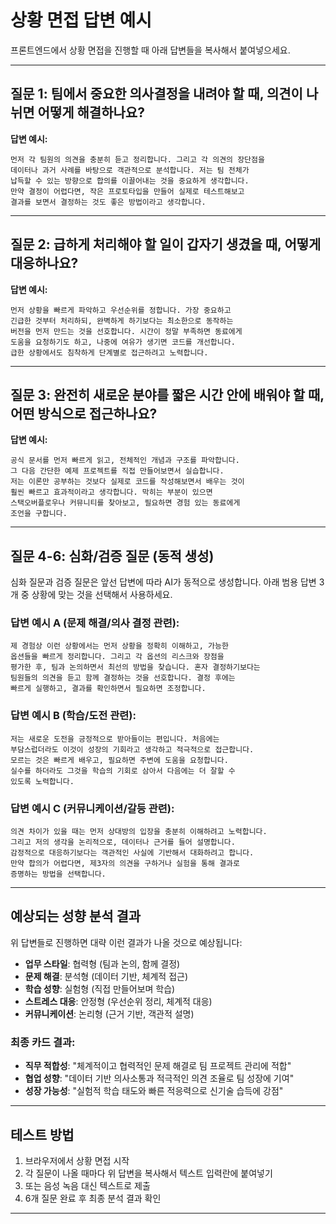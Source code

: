 # 상황 면접 답변 예시

프론트엔드에서 상황 면접을 진행할 때 아래 답변들을 복사해서 붙여넣으세요.

---

## 질문 1: 팀에서 중요한 의사결정을 내려야 할 때, 의견이 나뉘면 어떻게 해결하나요?

**답변 예시:**
```
먼저 각 팀원의 의견을 충분히 듣고 정리합니다. 그리고 각 의견의 장단점을
데이터나 과거 사례를 바탕으로 객관적으로 분석합니다. 저는 팀 전체가
납득할 수 있는 방향으로 합의를 이끌어내는 것을 중요하게 생각합니다.
만약 결정이 어렵다면, 작은 프로토타입을 만들어 실제로 테스트해보고
결과를 보면서 결정하는 것도 좋은 방법이라고 생각합니다.
```

---

## 질문 2: 급하게 처리해야 할 일이 갑자기 생겼을 때, 어떻게 대응하나요?

**답변 예시:**
```
먼저 상황을 빠르게 파악하고 우선순위를 정합니다. 가장 중요하고
긴급한 것부터 처리하되, 완벽하게 하기보다는 최소한으로 동작하는
버전을 먼저 만드는 것을 선호합니다. 시간이 정말 부족하면 동료에게
도움을 요청하기도 하고, 나중에 여유가 생기면 코드를 개선합니다.
급한 상황에서도 침착하게 단계별로 접근하려고 노력합니다.
```

---

## 질문 3: 완전히 새로운 분야를 짧은 시간 안에 배워야 할 때, 어떤 방식으로 접근하나요?

**답변 예시:**
```
공식 문서를 먼저 빠르게 읽고, 전체적인 개념과 구조를 파악합니다.
그 다음 간단한 예제 프로젝트를 직접 만들어보면서 실습합니다.
저는 이론만 공부하는 것보다 실제로 코드를 작성해보면서 배우는 것이
훨씬 빠르고 효과적이라고 생각합니다. 막히는 부분이 있으면
스택오버플로우나 커뮤니티를 찾아보고, 필요하면 경험 있는 동료에게
조언을 구합니다.
```

---

## 질문 4-6: 심화/검증 질문 (동적 생성)

심화 질문과 검증 질문은 앞선 답변에 따라 AI가 동적으로 생성합니다.
아래 범용 답변 3개 중 상황에 맞는 것을 선택해서 사용하세요.

### 답변 예시 A (문제 해결/의사 결정 관련):
```
제 경험상 이런 상황에서는 먼저 상황을 정확히 이해하고, 가능한
옵션들을 빠르게 정리합니다. 그리고 각 옵션의 리스크와 장점을
평가한 후, 팀과 논의하면서 최선의 방법을 찾습니다. 혼자 결정하기보다는
팀원들의 의견을 듣고 함께 결정하는 것을 선호합니다. 결정 후에는
빠르게 실행하고, 결과를 확인하면서 필요하면 조정합니다.
```

### 답변 예시 B (학습/도전 관련):
```
저는 새로운 도전을 긍정적으로 받아들이는 편입니다. 처음에는
부담스럽더라도 이것이 성장의 기회라고 생각하고 적극적으로 접근합니다.
모르는 것은 빠르게 배우고, 필요하면 주변에 도움을 요청합니다.
실수를 하더라도 그것을 학습의 기회로 삼아서 다음에는 더 잘할 수
있도록 노력합니다.
```

### 답변 예시 C (커뮤니케이션/갈등 관련):
```
의견 차이가 있을 때는 먼저 상대방의 입장을 충분히 이해하려고 노력합니다.
그리고 저의 생각을 논리적으로, 데이터나 근거를 들어 설명합니다.
감정적으로 대응하기보다는 객관적인 사실에 기반해서 대화하려고 합니다.
만약 합의가 어렵다면, 제3자의 의견을 구하거나 실험을 통해 결과로
증명하는 방법을 선택합니다.
```

---

## 예상되는 성향 분석 결과

위 답변들로 진행하면 대략 이런 결과가 나올 것으로 예상됩니다:

- **업무 스타일**: 협력형 (팀과 논의, 함께 결정)
- **문제 해결**: 분석형 (데이터 기반, 체계적 접근)
- **학습 성향**: 실험형 (직접 만들어보며 학습)
- **스트레스 대응**: 안정형 (우선순위 정리, 체계적 대응)
- **커뮤니케이션**: 논리형 (근거 기반, 객관적 설명)

### 최종 카드 결과:
- **직무 적합성**: "체계적이고 협력적인 문제 해결로 팀 프로젝트 관리에 적합"
- **협업 성향**: "데이터 기반 의사소통과 적극적인 의견 조율로 팀 성장에 기여"
- **성장 가능성**: "실험적 학습 태도와 빠른 적응력으로 신기술 습득에 강점"

---

## 테스트 방법

1. 브라우저에서 상황 면접 시작
2. 각 질문이 나올 때마다 위 답변을 복사해서 텍스트 입력란에 붙여넣기
3. 또는 음성 녹음 대신 텍스트로 제출
4. 6개 질문 완료 후 최종 분석 결과 확인

---

